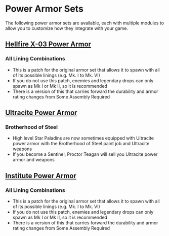 # Power Armor Sets

The following power armor sets are available, each with multiple modules to allow you to customize how they integrate with your game.

## [Hellfire X-03 Power Armor](https://www.nexusmods.com/fallout4/mods/26251)
### All Lining Combinations
* This is a patch for the original armor set that allows it to spawn with all of its possible linings (e.g. Mk. I to Mk. VI)
* If you do not use this patch, enemies and legendary drops can only spawn as Mk I or Mk II, so it is recommended
* There is a version of this that carries forward the durability and armor rating changes from Some Assembly Required

## [Ultracite Power Armor](https://www.nexusmods.com/fallout4/mods/44804)
### Brotherhood of Steel
* High level Star Paladins are now sometimes equipped with Ultracite power armor with the Brotherhood of Steel paint job and Ultracite weapons
* If you become a Sentinel, Proctor Teagan will sell you Ultracite power armor and weapons

## [Institute Power Armor](https://www.nexusmods.com/fallout4/mods/18315)
### All Lining Combinations
* This is a patch for the original armor set that allows it to spawn with all of its possible linings (e.g. Mk. I to Mk. VI)
* If you do not use this patch, enemies and legendary drops can only spawn as Mk I or Mk II, so it is recommended
* There is a version of this that carries forward the durability and armor rating changes from Some Assembly Required